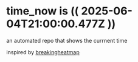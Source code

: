 # time_now is (( 2025-06-04T21:00:00.477Z ))

an automated repo that shows the currnent time

inspired by [breakingheatmap](https://github.com/breakingheatmap/breakingheatmap)